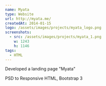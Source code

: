 ```yaml
---
name: Myata
type: Website
url: http://myata.me/
createdAt: 2014-01-15
logo: /assets/images/projects/myata_logo.png
screenshots: 
  - src: /assets/images/projects/myata_1.png
    w: 1243
    h: 1146
tags:
  - HTML
---
```


Developed a landing page "Myata"

PSD to Responsive HTML, Bootstrap 3
